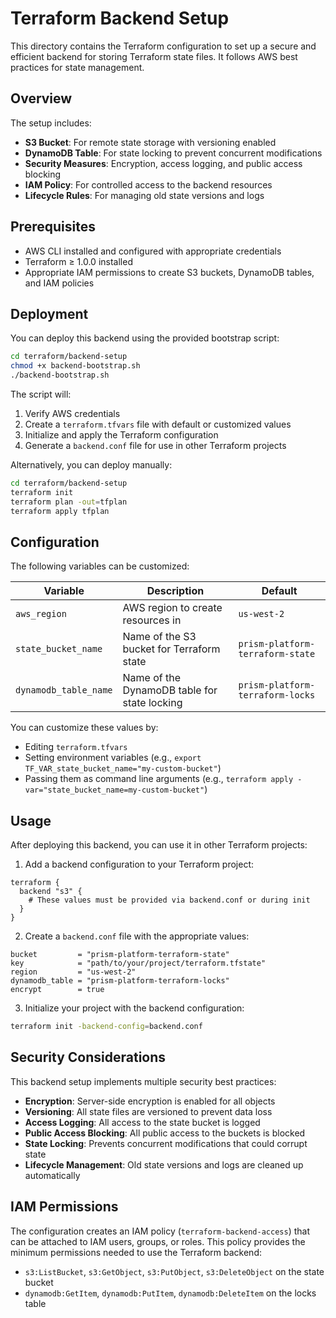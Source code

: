 # Terraform Backend Setup

This directory contains the Terraform configuration to set up a secure and efficient backend for storing Terraform state files. It follows AWS best practices for state management.

## Overview

The setup includes:

- **S3 Bucket**: For remote state storage with versioning enabled
- **DynamoDB Table**: For state locking to prevent concurrent modifications
- **Security Measures**: Encryption, access logging, and public access blocking
- **IAM Policy**: For controlled access to the backend resources
- **Lifecycle Rules**: For managing old state versions and logs

## Prerequisites

- AWS CLI installed and configured with appropriate credentials
- Terraform ≥ 1.0.0 installed
- Appropriate IAM permissions to create S3 buckets, DynamoDB tables, and IAM policies

## Deployment

You can deploy this backend using the provided bootstrap script:

```bash
cd terraform/backend-setup
chmod +x backend-bootstrap.sh
./backend-bootstrap.sh
```

The script will:

1. Verify AWS credentials
2. Create a `terraform.tfvars` file with default or customized values
3. Initialize and apply the Terraform configuration
4. Generate a `backend.conf` file for use in other Terraform projects

Alternatively, you can deploy manually:

```bash
cd terraform/backend-setup
terraform init
terraform plan -out=tfplan
terraform apply tfplan
```

## Configuration

The following variables can be customized:

| Variable              | Description                                  | Default                            |
| --------------------- | -------------------------------------------- | ---------------------------------- |
| `aws_region`          | AWS region to create resources in            | `us-west-2`                        |
| `state_bucket_name`   | Name of the S3 bucket for Terraform state    | `prism-platform-terraform-state` |
| `dynamodb_table_name` | Name of the DynamoDB table for state locking | `prism-platform-terraform-locks` |

You can customize these values by:

- Editing `terraform.tfvars`
- Setting environment variables (e.g., `export TF_VAR_state_bucket_name="my-custom-bucket"`)
- Passing them as command line arguments (e.g., `terraform apply -var="state_bucket_name=my-custom-bucket"`)

## Usage

After deploying this backend, you can use it in other Terraform projects:

1. Add a backend configuration to your Terraform project:

```hcl
terraform {
  backend "s3" {
    # These values must be provided via backend.conf or during init
  }
}
```

2. Create a `backend.conf` file with the appropriate values:

```hcl
bucket         = "prism-platform-terraform-state"
key            = "path/to/your/project/terraform.tfstate"
region         = "us-west-2"
dynamodb_table = "prism-platform-terraform-locks"
encrypt        = true
```

3. Initialize your project with the backend configuration:

```bash
terraform init -backend-config=backend.conf
```

## Security Considerations

This backend setup implements multiple security best practices:

- **Encryption**: Server-side encryption is enabled for all objects
- **Versioning**: All state files are versioned to prevent data loss
- **Access Logging**: All access to the state bucket is logged
- **Public Access Blocking**: All public access to the buckets is blocked
- **State Locking**: Prevents concurrent modifications that could corrupt state
- **Lifecycle Management**: Old state versions and logs are cleaned up automatically

## IAM Permissions

The configuration creates an IAM policy (`terraform-backend-access`) that can be attached to IAM users, groups, or roles. This policy provides the minimum permissions needed to use the Terraform backend:

- `s3:ListBucket`, `s3:GetObject`, `s3:PutObject`, `s3:DeleteObject` on the state bucket
- `dynamodb:GetItem`, `dynamodb:PutItem`, `dynamodb:DeleteItem` on the locks table
